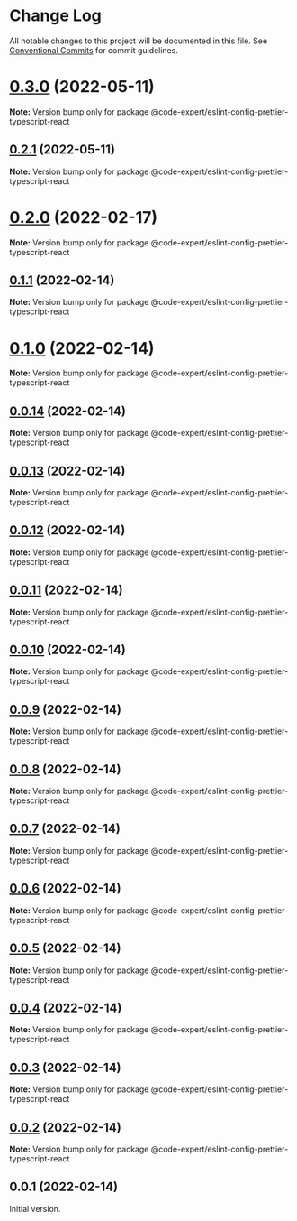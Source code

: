 # Change Log

All notable changes to this project will be documented in this file.
See [Conventional Commits](https://conventionalcommits.org) for commit guidelines.

# [0.3.0](https://github.com/CodeExpertETH/configs/compare/@code-expert/eslint-config-prettier-typescript-react@0.2.0...@code-expert/eslint-config-prettier-typescript-react@0.3.0) (2022-05-11)

**Note:** Version bump only for package @code-expert/eslint-config-prettier-typescript-react





## [0.2.1](https://github.com/CodeExpertETH/configs/compare/@code-expert/eslint-config-prettier-typescript-react@0.2.0...@code-expert/eslint-config-prettier-typescript-react@0.2.1) (2022-05-11)

**Note:** Version bump only for package @code-expert/eslint-config-prettier-typescript-react





# [0.2.0](https://github.com/CodeExpertETH/configs/compare/@code-expert/eslint-config-prettier-typescript-react@0.1.1...@code-expert/eslint-config-prettier-typescript-react@0.2.0) (2022-02-17)

**Note:** Version bump only for package @code-expert/eslint-config-prettier-typescript-react





## [0.1.1](https://github.com/CodeExpertETH/configs/compare/@code-expert/eslint-config-prettier-typescript-react@0.1.0...@code-expert/eslint-config-prettier-typescript-react@0.1.1) (2022-02-14)

**Note:** Version bump only for package @code-expert/eslint-config-prettier-typescript-react





# [0.1.0](https://github.com/CodeExpertETH/configs/compare/@code-expert/eslint-config-prettier-typescript-react@0.0.14...@code-expert/eslint-config-prettier-typescript-react@0.1.0) (2022-02-14)

**Note:** Version bump only for package @code-expert/eslint-config-prettier-typescript-react





## [0.0.14](https://github.com/CodeExpertETH/configs/compare/@code-expert/eslint-config-prettier-typescript-react@0.0.13...@code-expert/eslint-config-prettier-typescript-react@0.0.14) (2022-02-14)

**Note:** Version bump only for package @code-expert/eslint-config-prettier-typescript-react





## [0.0.13](https://github.com/CodeExpertETH/configs/compare/@code-expert/eslint-config-prettier-typescript-react@0.0.12...@code-expert/eslint-config-prettier-typescript-react@0.0.13) (2022-02-14)

**Note:** Version bump only for package @code-expert/eslint-config-prettier-typescript-react





## [0.0.12](https://github.com/CodeExpertETH/configs/compare/@code-expert/eslint-config-prettier-typescript-react@0.0.11...@code-expert/eslint-config-prettier-typescript-react@0.0.12) (2022-02-14)

**Note:** Version bump only for package @code-expert/eslint-config-prettier-typescript-react





## [0.0.11](https://github.com/CodeExpertETH/configs/compare/@code-expert/eslint-config-prettier-typescript-react@0.0.10...@code-expert/eslint-config-prettier-typescript-react@0.0.11) (2022-02-14)

**Note:** Version bump only for package @code-expert/eslint-config-prettier-typescript-react





## [0.0.10](https://github.com/CodeExpertETH/configs/compare/@code-expert/eslint-config-prettier-typescript-react@0.0.9...@code-expert/eslint-config-prettier-typescript-react@0.0.10) (2022-02-14)

**Note:** Version bump only for package @code-expert/eslint-config-prettier-typescript-react





## [0.0.9](https://github.com/CodeExpertETH/configs/compare/@code-expert/eslint-config-prettier-typescript-react@0.0.8...@code-expert/eslint-config-prettier-typescript-react@0.0.9) (2022-02-14)

**Note:** Version bump only for package @code-expert/eslint-config-prettier-typescript-react





## [0.0.8](https://github.com/CodeExpertETH/configs/compare/@code-expert/eslint-config-prettier-typescript-react@0.0.7...@code-expert/eslint-config-prettier-typescript-react@0.0.8) (2022-02-14)

**Note:** Version bump only for package @code-expert/eslint-config-prettier-typescript-react





## [0.0.7](https://github.com/CodeExpertETH/configs/compare/@code-expert/eslint-config-prettier-typescript-react@0.0.6...@code-expert/eslint-config-prettier-typescript-react@0.0.7) (2022-02-14)

**Note:** Version bump only for package @code-expert/eslint-config-prettier-typescript-react





## [0.0.6](https://github.com/CodeExpertETH/configs/compare/@code-expert/eslint-config-prettier-typescript-react@0.0.5...@code-expert/eslint-config-prettier-typescript-react@0.0.6) (2022-02-14)

**Note:** Version bump only for package @code-expert/eslint-config-prettier-typescript-react





## [0.0.5](https://github.com/CodeExpertETH/configs/compare/@code-expert/eslint-config-prettier-typescript-react@0.0.4...@code-expert/eslint-config-prettier-typescript-react@0.0.5) (2022-02-14)

**Note:** Version bump only for package @code-expert/eslint-config-prettier-typescript-react





## [0.0.4](https://github.com/CodeExpertETH/configs/compare/@code-expert/eslint-config-prettier-typescript-react@0.0.3...@code-expert/eslint-config-prettier-typescript-react@0.0.4) (2022-02-14)

**Note:** Version bump only for package @code-expert/eslint-config-prettier-typescript-react





## [0.0.3](https://github.com/CodeExpertETH/configs/compare/@code-expert/eslint-config-prettier-typescript-react@0.0.2...@code-expert/eslint-config-prettier-typescript-react@0.0.3) (2022-02-14)

**Note:** Version bump only for package @code-expert/eslint-config-prettier-typescript-react





## [0.0.2](https://github.com/CodeExpertETH/configs/compare/@code-expert/eslint-config-prettier-typescript-react@0.2.1...@code-expert/eslint-config-prettier-typescript-react@0.0.2) (2022-02-14)

**Note:** Version bump only for package @code-expert/eslint-config-prettier-typescript-react





## 0.0.1 (2022-02-14)

Initial version.
